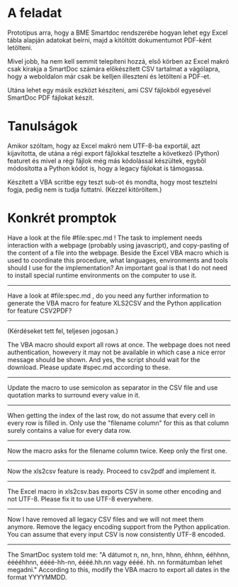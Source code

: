 # A feladat

Prototípus arra, hogy a BME Smartdoc rendszerébe hogyan lehet egy Excel tábla alapján adatokat beírni, majd a kitöltött dokumentumot PDF-ként letölteni.

Mivel jobb, ha nem kell semmit telepíteni hozzá, első körben az Excel makró csak kirakja a SmartDoc számára előkészített CSV tartalmat a vágólapra, hogy a weboldalon már csak be kelljen illeszteni és letölteni a PDF-et.

Utána lehet egy másik eszközt készíteni, ami CSV fájlokból egyesével SmartDoc PDF fájlokat készít.

# Tanulságok

Amikor szóltam, hogy az Excel makró nem UTF-8-ba exportál, azt kijavította, de utána a régi export fájlokkal tesztelte a következő (Python) featuret és mivel a régi fájlok még más kódolással készültek, egyből módosította a Python kódot is, hogy a legacy fájlokat is támogassa.

Készített a VBA scritbe egy teszt sub-ot és mondta, hogy most tesztelni fogja, pedig nem is tudja futtatni. (Kézzel kitöröltem.)


# Konkrét promptok

Have a look at the file #file:spec.md ! The task to implement needs interaction with a webpage (probably using javascript), and copy-pasting of the content of a file into the webpage. Beside the Excel VBA macro which is used to coordinate this procedure, what languages, environments and tools should I use for the implementation? An important goal is that I do not need to install special runtime environments on the computer to use it.

---

Have a look at #file:spec.md , do you need any further information to generate the VBA macro for feature XLS2CSV and the Python application for feature CSV2PDF?

---
(Kérdéseket tett fel, teljesen jogosan.)

The VBA macro should export all rows at once. The webpage does not need authentication, howevery it may not be available in which case a nice error message should be shown. And yes, the script should wait for the download. Please update #spec.md according to these.

---

Update the macro to use semicolon as separator in the CSV file and use quotation marks to surround every value in it.

---

When getting the index of the last row, do not assume that every cell in every row is filled in. Only use the "filename column" for this as that column surely contains a value for every data row.

---

Now the macro asks for the filename column twice. Keep only the first one.

---

Now the xls2csv feature is ready. Proceed to csv2pdf and implement it.

---

The Excel macro in xls2csv.bas exports CSV in some other encoding and not UTF-8. Please fix it to use UTF-8 everywhere.

---

Now I have removed all legacy CSV files and we will not meet them anymore. Remove the legacy encoding support from the Python application. You can assume that every input CSV is now consistently UTF-8 encoded.

---

The SmartDoc system told me: "A dátumot n, nn, hnn, hhnn, éhhnn, ééhhnn, ééééhhnn, éééé-hh-nn, éééé.hh.nn vagy éééé. hh. nn formátumban lehet megadni." According to this, modify the VBA macro to export all dates in the format YYYYMMDD.
